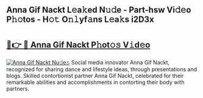 ## Anna Gif Nackt L𝚎a𝚔ed N𝚞𝚍e - Part-hsw Vi𝚍𝚎o P𝚑𝚘tos - H𝚘𝚝 O𝚗𝚕yf𝚊ns L𝚎a𝚔s i2D3x

# <h2><a href="http://kf8gcy7.oniu.top/?m=Anna+Gif+Nackt">🔗👉 🔴 Anna Gif Nackt P𝚑ot𝚘𝚜 V𝚒d𝚎o</a></h2>

[![Anna Gif Nackt Nu𝚍e𝚜](https://i.imgur.com/0qMVB7G.gif)](http://kf8gcy7.oniu.top/?m=Anna+Gif+Nackt)
Social media innovator Anna Gif Nackt, recognized for sharing dance and lifestyle ideas, through presentations and blogs. Skilled contortionist partner Anna Gif Nackt, celebrated for their remarkable abilities and accomplishments in contorting their body with partners.  

